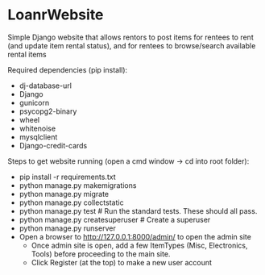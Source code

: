 # LoanrWebsite
Simple Django website that allows rentors to post items for rentees to rent (and update item rental status), and for rentees to browse/search available rental items

Required dependencies (pip install):
- dj-database-url
- Django
- gunicorn
- psycopg2-binary
- wheel
- whitenoise
- mysqlclient
- Django-credit-cards


Steps to get website running (open a cmd window -> cd into root folder):
- pip install -r requirements.txt <br>
- python manage.py makemigrations
- python manage.py migrate
- python manage.py collectstatic
- python manage.py test # Run the standard tests. These should all pass.
- python manage.py createsuperuser # Create a superuser
- python manage.py runserver
- Open a browser to http://127.0.0.1:8000/admin/ to open the admin site
  - Once admin site is open, add a few ItemTypes (Misc, Electronics, Tools) before proceeding to the main site.
  - Click Register (at the top) to make a new user account
